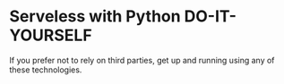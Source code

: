 # Serveless with Python DO-IT-YOURSELF

If you prefer not to rely on third parties, get up and running using any of these technologies.
